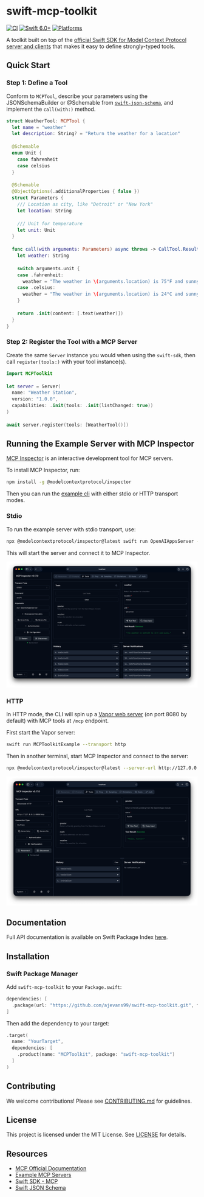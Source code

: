 # swift-mcp-toolkit

[![CI](https://github.com/ajevans99/swift-mcp-toolkit/actions/workflows/ci.yml/badge.svg)](https://github.com/ajevans99/swift-mcp-toolkit/actions/workflows/ci.yml)
[![Swift 6.0+](https://img.shields.io/badge/Swift-6.0+-orange.svg)](https://swift.org)
[![Platforms](https://img.shields.io/badge/platforms-iOS%20%7C%20macOS%20%7C%20tvOS%20%7C%20watchOS%20%7C%20Linux-lightgrey.svg)](https://swift.org)

A toolkit built on top of the [official Swift SDK for Model Context Protocol server and clients](https://github.com/modelcontextprotocol/swift-sdk) that makes it easy to define strongly-typed tools.

## Quick Start

### Step 1: Define a Tool

Conform to `MCPTool`, describe your parameters using the JSONSchemaBuilder or @Schemable from [`swift-json-schema`](https://github.com/ajevans99/swift-json-schema), and implement the `call(with:)` method.

```swift
struct WeatherTool: MCPTool {
  let name = "weather"
  let description: String? = "Return the weather for a location"

  @Schemable
  enum Unit {
    case fahrenheit
    case celsius
  }

  @Schemable
  @ObjectOptions(.additionalProperties { false })
  struct Parameters {
    /// Location as city, like "Detroit" or "New York"
    let location: String

    /// Unit for temperature
    let unit: Unit
  }

  func call(with arguments: Parameters) async throws -> CallTool.Result {
    let weather: String

    switch arguments.unit {
    case .fahrenheit:
      weather = "The weather in \(arguments.location) is 75°F and sunny."
    case .celsius:
      weather = "The weather in \(arguments.location) is 24°C and sunny."
    }

    return .init(content: [.text(weather)])
  }
}
```

### Step 2: Register the Tool with a MCP Server

Create the same `Server` instance you would when using the `swift-sdk`, then call `register(tools:)` with your tool instance(s).

```swift
import MCPToolkit

let server = Server(
  name: "Weather Station",
  version: "1.0.0",
  capabilities: .init(tools: .init(listChanged: true))
)

await server.register(tools: [WeatherTool()])
```

## Running the Example Server with MCP Inspector

[MCP Inspector](https://modelcontextprotocol.io/docs/tools/inspector) is an interactive development tool for MCP servers.

To install MCP Inspector, run:

```bash
npm install -g @modelcontextprotocol/inspector
```

Then you can run the [example cli](./Example) with either stdio or HTTP transport modes.

### Stdio

To run the example server with stdio transport, use:

```bash
npx @modelcontextprotocol/inspector@latest swift run OpenAIAppsServer --transport stdio
```

This will start the server and connect it to MCP Inspector.

![MCP Inspector screenshot (STDIO mode)](./docs/images/mcp-inspector-stdio.png)

### HTTP

In HTTP mode, the CLI will spin up a [Vapor web server](https://vapor.codes) (on port 8080 by default) with MCP tools at `/mcp` endpoint.

First start the Vapor server:

```bash
swift run MCPToolkitExample --transport http
```

Then in another terminal, start MCP Inspector and connect to the server:

```bash
npx @modelcontextprotocol/inspector@latest --server-url http://127.0.0.1:8080/mcp --transport http
```

![MCP Inspector screenshot (HTTP mode)](./docs/images/mcp-inspector-http.png)

## Documentation

Full API documentation is available on Swift Package Index [here](https://swiftpackageindex.com/ajevans99.swift-mcp-toolkit).

## Installation

### Swift Package Manager

Add `swift-mcp-toolkit` to your `Package.swift`:

```swift
dependencies: [
  .package(url: "https://github.com/ajevans99/swift-mcp-toolkit.git", from: "0.1.0")
]
```

Then add the dependency to your target:

```swift
.target(
  name: "YourTarget",
  dependencies: [
    .product(name: "MCPToolkit", package: "swift-mcp-toolkit")
  ]
)
```

## Contributing

We welcome contributions! Please see [CONTRIBUTING.md](CONTRIBUTING.md) for guidelines.

## License

This project is licensed under the MIT License. See [LICENSE](LICENSE) for details.

## Resources

- [MCP Official Documentation](https://modelcontextprotocol.io/docs)
- [Example MCP Servers](https://github.com/modelcontextprotocol/servers)
- [Swift SDK - MCP](https://github.com/modelcontextprotocol/swift-sdk)
- [Swift JSON Schema](https://github.com/ajevans99/swift-json-schema)
